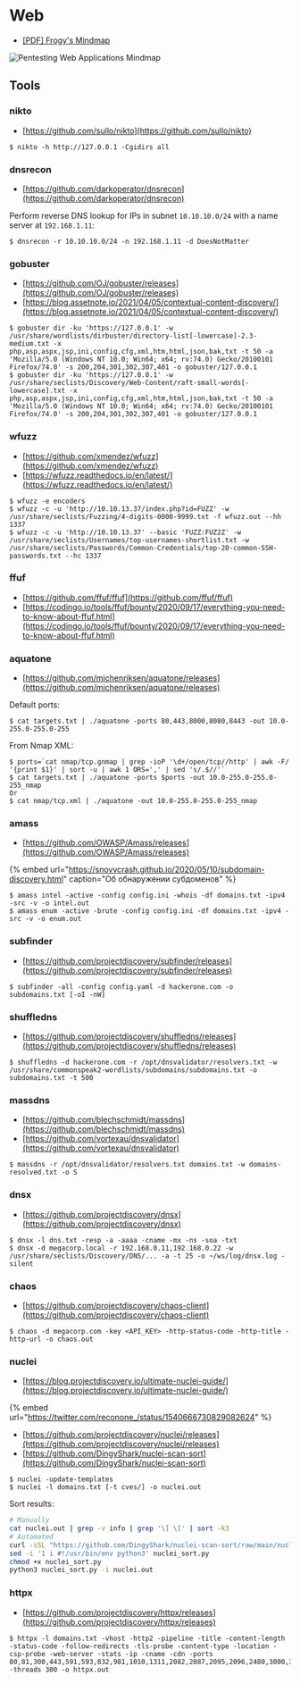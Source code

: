 # Web

- [[PDF] Frogy's Mindmap](https://github.com/iamthefrogy/Web-Application-Pentest-Checklist/raw/main/Frogy%27s%20Mindmap.pdf)

![Pentesting Web Applications Mindmap](https://miro.medium.com/max/2400/1*8lN7TaTnlZSPEikpHFQnuA.png)




## Tools



### nikto

* [https://github.com/sullo/nikto](https://github.com/sullo/nikto)

```
$ nikto -h http://127.0.0.1 -Cgidirs all
```



### dnsrecon

* [https://github.com/darkoperator/dnsrecon](https://github.com/darkoperator/dnsrecon)

Perform reverse DNS lookup for IPs in subnet `10.10.10.0/24` with a name server at `192.168.1.11`:

```
$ dnsrecon -r 10.10.10.0/24 -n 192.168.1.11 -d DoesNotMatter
```



### gobuster

* [https://github.com/OJ/gobuster/releases](https://github.com/OJ/gobuster/releases)
* [https://blog.assetnote.io/2021/04/05/contextual-content-discovery/](https://blog.assetnote.io/2021/04/05/contextual-content-discovery/)

```
$ gobuster dir -ku 'https://127.0.0.1' -w /usr/share/wordlists/dirbuster/directory-list[-lowercase]-2.3-medium.txt -x php,asp,aspx,jsp,ini,config,cfg,xml,htm,html,json,bak,txt -t 50 -a 'Mozilla/5.0 (Windows NT 10.0; Win64; x64; rv:74.0) Gecko/20100101 Firefox/74.0' -s 200,204,301,302,307,401 -o gobuster/127.0.0.1
$ gobuster dir -ku 'https://127.0.0.1' -w /usr/share/seclists/Discovery/Web-Content/raft-small-words[-lowercase].txt -x php,asp,aspx,jsp,ini,config,cfg,xml,htm,html,json,bak,txt -t 50 -a 'Mozilla/5.0 (Windows NT 10.0; Win64; x64; rv:74.0) Gecko/20100101 Firefox/74.0' -s 200,204,301,302,307,401 -o gobuster/127.0.0.1
```



### wfuzz

* [https://github.com/xmendez/wfuzz](https://github.com/xmendez/wfuzz)
* [https://wfuzz.readthedocs.io/en/latest/](https://wfuzz.readthedocs.io/en/latest/)

```
$ wfuzz -e encoders
$ wfuzz -c -u 'http://10.10.13.37/index.php?id=FUZZ' -w /usr/share/seclists/Fuzzing/4-digits-0000-9999.txt -f wfuzz.out --hh 1337
$ wfuzz -c -u 'http://10.10.13.37' --basic 'FUZZ:FUZ2Z' -w /usr/share/seclists/Usernames/top-usernames-shortlist.txt -w /usr/share/seclists/Passwords/Common-Credentials/top-20-common-SSH-passwords.txt --hc 1337
```



### ffuf

* [https://github.com/ffuf/ffuf](https://github.com/ffuf/ffuf)
* [https://codingo.io/tools/ffuf/bounty/2020/09/17/everything-you-need-to-know-about-ffuf.html](https://codingo.io/tools/ffuf/bounty/2020/09/17/everything-you-need-to-know-about-ffuf.html)



### aquatone

* [https://github.com/michenriksen/aquatone/releases](https://github.com/michenriksen/aquatone/releases)

Default ports:

```
$ cat targets.txt | ./aquatone -ports 80,443,8000,8080,8443 -out 10.0-255.0-255.0-255
```

From Nmap XML:

```
$ ports=`cat nmap/tcp.gnmap | grep -ioP '\d+/open/tcp//http' | awk -F/ '{print $1}' | sort -u | awk 1 ORS=',' | sed 's/.$//'`
$ cat targets.txt | ./aquatone -ports $ports -out 10.0-255.0-255.0-255_nmap
Or
$ cat nmap/tcp.xml | ./aquatone -out 10.0-255.0-255.0-255_nmap
```



### amass

* [https://github.com/OWASP/Amass/releases](https://github.com/OWASP/Amass/releases)

{% embed url="https://snovvcrash.github.io/2020/05/10/subdomain-discovery.html" caption="Об обнаружении субдоменов" %}

```
$ amass intel -active -config config.ini -whois -df domains.txt -ipv4 -src -v -o intel.out
$ amass enum -active -brute -config config.ini -df domains.txt -ipv4 -src -v -o enum.out
```



### subfinder

* [https://github.com/projectdiscovery/subfinder/releases](https://github.com/projectdiscovery/subfinder/releases)

```
$ subfinder -all -config config.yaml -d hackerone.com -o subdomains.txt [-oI -nW]
```



### shuffledns

* [https://github.com/projectdiscovery/shuffledns/releases](https://github.com/projectdiscovery/shuffledns/releases)

```
$ shuffledns -d hackerone.com -r /opt/dnsvalidator/resolvers.txt -w /usr/share/commonspeak2-wordlists/subdomains/subdomains.txt -o subdomains.txt -t 500
```



### massdns

* [https://github.com/blechschmidt/massdns](https://github.com/blechschmidt/massdns)
* [https://github.com/vortexau/dnsvalidator](https://github.com/vortexau/dnsvalidator)

```
$ massdns -r /opt/dnsvalidator/resolvers.txt domains.txt -w domains-resolved.txt -o S
```



### dnsx

- [https://github.com/projectdiscovery/dnsx](https://github.com/projectdiscovery/dnsx)

```
$ dnsx -l dns.txt -resp -a -aaaa -cname -mx -ns -soa -txt
$ dnsx -d megacorp.local -r 192.168.0.11,192.168.0.22 -w /usr/share/seclists/Discovery/DNS/... -a -t 25 -o ~/ws/log/dnsx.log -silent
```



### chaos

* [https://github.com/projectdiscovery/chaos-client](https://github.com/projectdiscovery/chaos-client)

```
$ chaos -d megacorp.com -key <API_KEY> -http-status-code -http-title -http-url -o chaos.out
```



### nuclei

- [https://blog.projectdiscovery.io/ultimate-nuclei-guide/](https://blog.projectdiscovery.io/ultimate-nuclei-guide/)

{% embed url="https://twitter.com/reconone_/status/1540666730829082624" %}

* [https://github.com/projectdiscovery/nuclei/releases](https://github.com/projectdiscovery/nuclei/releases)
* [https://github.com/DingyShark/nuclei-scan-sort](https://github.com/DingyShark/nuclei-scan-sort)

```
$ nuclei -update-templates
$ nuclei -l domains.txt [-t cves/] -o nuclei.out
```

Sort results:

```bash
# Manually
cat nuclei.out | grep -v info | grep '\] \[' | sort -k3
# Automated
curl -sSL "https://github.com/DingyShark/nuclei-scan-sort/raw/main/nuclei_sort.py" -o nuclei_sort.py
sed -i '1 i #!/usr/bin/env python3' nuclei_sort.py
chmod +x nuclei_sort.py
python3 nuclei_sort.py -i nuclei.out
```



### httpx

* [https://github.com/projectdiscovery/httpx/releases](https://github.com/projectdiscovery/httpx/releases)

```
$ httpx -l domains.txt -vhost -http2 -pipeline -title -content-length -status-code -follow-redirects -tls-probe -content-type -location -csp-probe -web-server -stats -ip -cname -cdn -ports 80,81,300,443,591,593,832,981,1010,1311,2082,2087,2095,2096,2480,3000,3128,3333,4243,4567,4711,4712,4993,5000,5104,5108,5800,6543,7000,7396,7474,8000,8001,8008,8014,8042,8069,8080,8081,8088,8090,8091,8118,8123,8172,8222,8243,8280,8281,8333,8443,8500,8834,8880,8888,8983,9000,9043,9060,9080,9090,9091,9200,9443,9800,9981,12443,16080,18091,18092,20720,28017 -threads 300 -o httpx.out
```
